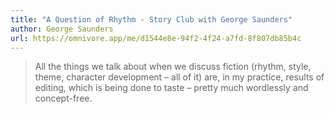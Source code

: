 ```yaml
---
title: "A Question of Rhythm - Story Club with George Saunders"
author: George Saunders
url: https://omnivore.app/me/d1544e8e-94f2-4f24-a7fd-8f807db85b4c
---
```


> All the things we talk about when we discuss fiction (rhythm, style, theme, character development – all of it) are, in my practice, results of editing, which is being done to taste – pretty much wordlessly and concept-free.



